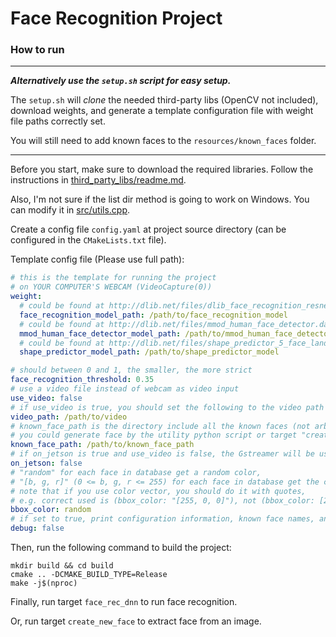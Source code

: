 # Face Recognition Project

### How to run

---------------------------------------------

***Alternatively use the `setup.sh` script for easy setup.***

The `setup.sh` will *clone* the needed third-party libs (OpenCV not included), download weights, and generate a template configuration file with weight file paths correctly set.

You will still need to add known faces to the `resources/known_faces` folder.

---------------------------------------------

Before you start, make sure to download the required libraries. Follow the instructions in [third_party_libs/readme.md](third_party_libs/readme.md).

Also, I'm not sure if the list dir method is going to work on Windows. You can modify it in [src/utils.cpp](src/utils.cpp).

Create a config file `config.yaml` at project source directory (can be configured in the `CMakeLists.txt` file).

Template config file (Please use full path):

```yaml
# this is the template for running the project
# on YOUR COMPUTER'S WEBCAM (VideoCapture(0))
weight:
  # could be found at http://dlib.net/files/dlib_face_recognition_resnet_model_v1.dat.bz2, unzip before use
  face_recognition_model_path: /path/to/face_recognition_model
  # could be found at http://dlib.net/files/mmod_human_face_detector.dat.bz2, unzip before use
  mmod_human_face_detector_model_path: /path/to/mmod_human_face_detector_model
  # could be found at http://dlib.net/files/shape_predictor_5_face_landmarks.dat.bz2, unzip before use
  shape_predictor_model_path: /path/to/shape_predictor_model

# should between 0 and 1, the smaller, the more strict
face_recognition_threshold: 0.35
# use a video file instead of webcam as video input
use_video: false
# if use_video is true, you should set the following to the video path
video_path: /path/to/video
# known_face_path is the directory include all the known faces (not arbitrary image with face), i.e. ["name1.png", "name2.png", ...]
# you could generate face by the utility python script or target "create_new_face"
known_face_path: /path/to/known_face_path
# if on_jetson is true and use_video is false, the Gstreamer will be used to capture video on Jetson Nano
on_jetson: false
# "random" for each face in database get a random color, 
# "[b, g, r]" (0 <= b, g, r <= 255) for each face in database get the color [b, g, r]
# note that if you use color vector, you should do it with quotes,
# e.g. correct used is (bbox_color: "[255, 0, 0]"), not (bbox_color: [255, 0, 0])
bbox_color: random
# if set to true, print configuration information, known face names, and distance between face comparison.
debug: false
```

Then, run the following command to build the project:

```shell
mkdir build && cd build
cmake .. -DCMAKE_BUILD_TYPE=Release
make -j$(nproc)
```

Finally, run target `face_rec_dnn` to run face recognition.

Or, run target `create_new_face` to extract face from an image.


